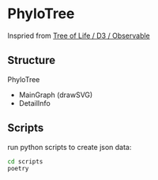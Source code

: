 # PhyloTree

Inspried from [Tree of Life / D3 / Observable](https://observablehq.com/@d3/tree-of-life)

## Structure

PhyloTree

- MainGraph (drawSVG)
- DetailInfo

## Scripts

run python scripts to create json data:

```sh
cd scripts
poetry
```
